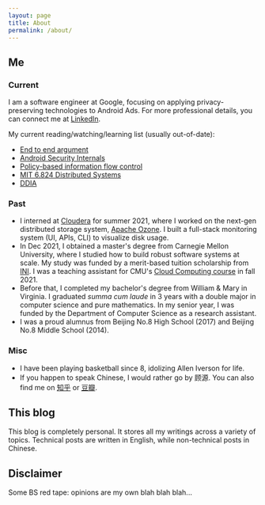 ```yaml
---
layout: page
title: About
permalink: /about/
---
```


## Me
### Current
I am a software engineer at Google, focusing on applying privacy-preserving technologies to Android Ads. For more professional details, you can connect me at [LinkedIn](https://www.linkedin.com/in/gu-yuan/).

My current reading/watching/learning list (usually out-of-date):
- [End to end argument](https://web.mit.edu/Saltzer/www/publications/endtoend/endtoend.pdf)
- [Android Security Internals](https://github.com/rambhawan/Computer-Compiler-Lang/blob/master/Android%20Security%20Internals.pdf)
- [Policy-based information flow control](https://www.cs.cmu.edu/~jyang2/papers/p631-yang.pdf)
- [MIT 6.824 Distributed Systems](https://pdos.csail.mit.edu/6.824/)
- [DDIA](https://dataintensive.net/)

### Past
- I interned at [Cloudera](https://cloudera.com) for summer 2021, where I worked on the next-gen distributed storage system, [Apache Ozone](https://ozone.apache.org/). I built a full-stack monitoring system (UI, APIs, CLI) to visualize disk usage.
- In Dec 2021, I obtained a master's degree from Carnegie Mellon University, where I studied how to build robust software systems at scale. My study was funded by a merit-based tuition scholarship from [INI](https://ini.cmu.edu). I was a teaching assistant for CMU's [Cloud Computing course](https://www.cs.cmu.edu/~msakr/15619-f21/) in fall 2021.
- Before that, I completed my bachelor's degree from William & Mary in Virginia. I graduated *summa cum laude* in 3 years with a double major in computer science and pure mathematics. In my senior year, I was funded by the Department of Computer Science as a research assistant.
- I was a proud alumnus from Beijing No.8 High School (2017) and Beijing No.8 Middle School (2014).

### Misc
- I have been playing basketball since 8, idolizing Allen Iverson for life.
- If you happen to speak Chinese, I would rather go by 顾源. You can also find me on [知乎](https://www.zhihu.com/people/gu-yuan-46-28) or [豆瓣](https://www.douban.com/people/159427915/).

## This blog
This blog is completely personal. It stores all my writings across a variety of topics. Technical posts are written in English, while non-technical posts in Chinese.

## Disclaimer
Some BS red tape: opinions are my own blah blah blah...
